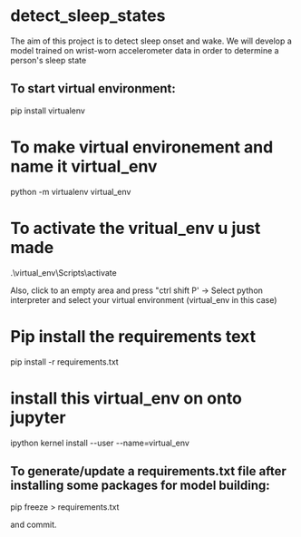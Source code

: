 # detect_sleep_states
The aim of this project is to detect sleep onset and wake. We will develop a model trained on wrist-worn accelerometer data in order to determine a person's sleep state

## To start virtual environment:

pip install virtualenv 

# To make virtual environement and name it virtual_env
python -m virtualenv virtual_env

# To activate the vritual_env u just made
.\virtual_env\Scripts\activate

Also, click to an empty area and press "ctrl shift P' -> Select python interpreter and select your virtual environment (virtual_env in this case)

# Pip install the requirements text
pip install -r requirements.txt

# install this virtual_env on onto jupyter
ipython kernel install --user --name=virtual_env

## To generate/update a requirements.txt file after installing some packages for model building:
pip freeze > requirements.txt

 and commit.

